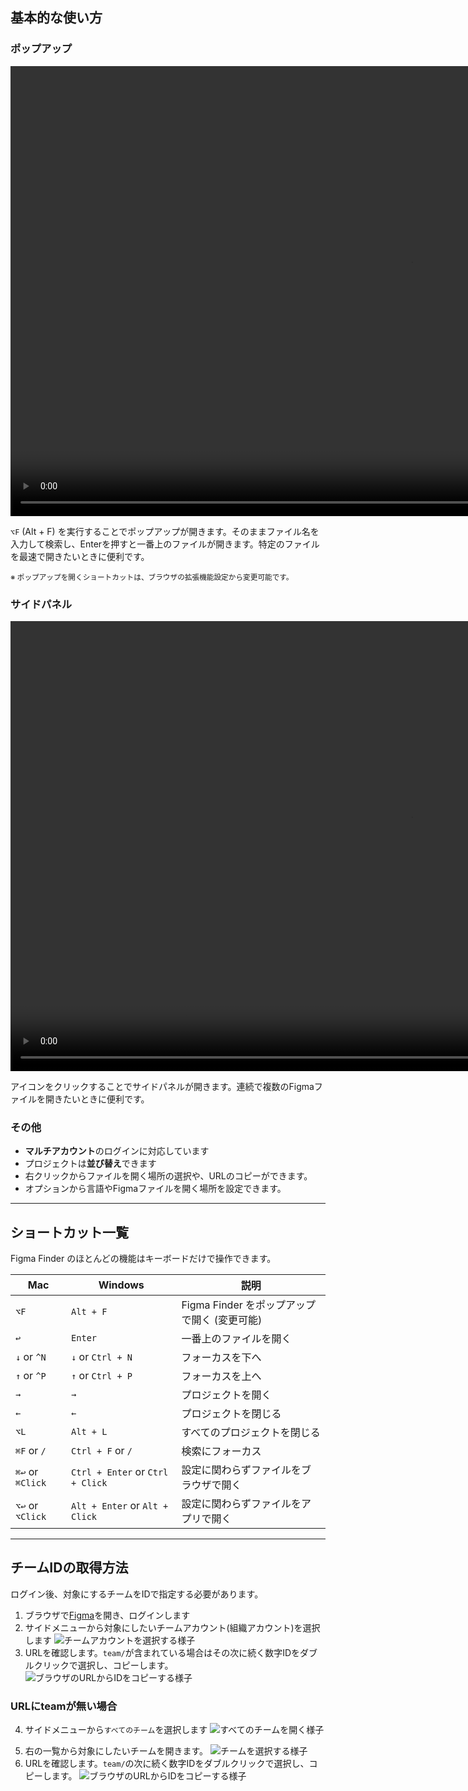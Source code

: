 ## 基本的な使い方

### ポップアップ

<video src="/video/popup.mp4" controls width="1280" height="720" autoplay loop muted></video>

`⌥F` (Alt + F) を実行することでポップアップが開きます。そのままファイル名を入力して検索し、Enterを押すと一番上のファイルが開きます。特定のファイルを最速で開きたいときに便利です。

<p><small>
※ ポップアップを開くショートカットは、ブラウザの拡張機能設定から変更可能です。
</small></p>

### サイドパネル

<video src="/video/sidepanel.mp4" controls width="1280" height="720" autoplay loop muted></video>

アイコンをクリックすることでサイドパネルが開きます。連続で複数のFigmaファイルを開きたいときに便利です。

### その他
- **マルチアカウント**のログインに対応しています
- プロジェクトは**並び替え**できます
- 右クリックからファイルを開く場所の選択や、URLのコピーができます。
- オプションから言語やFigmaファイルを開く場所を設定できます。


---


## ショートカット一覧

Figma Finder のほとんどの機能はキーボードだけで操作できます。

| Mac | Windows | 説明 |
| --- | --- | --- |
| `⌥F` | `Alt + F` | Figma Finder をポップアップで開く (変更可能) |
| `↩︎` | `Enter` | 一番上のファイルを開く |
| `↓` or `^N` | `↓` or `Ctrl + N` | フォーカスを下へ |
| `↑` or `^P` | `↑` or `Ctrl + P` | フォーカスを上へ |
| `→` | `→` | プロジェクトを開く |
| `←` | `←` | プロジェクトを閉じる |
| `⌥L` | `Alt + L` | すべてのプロジェクトを閉じる |
| `⌘F` or `/` | `Ctrl + F` or `/` | 検索にフォーカス |
| `⌘↩︎` or `⌘Click` | `Ctrl + Enter` or `Ctrl + Click` | 設定に関わらずファイルをブラウザで開く |
| `⌥↩︎` or `⌥Click` | `Alt + Enter` or `Alt + Click` | 設定に関わらずファイルをアプリで開く |


---


<h2 id="team-id">チームIDの取得方法</h2>

ログイン後、対象にするチームをIDで指定する必要があります。

1. ブラウザで<a href="https://figma.com" target="_blank">Figma</a>を開き、ログインします
2. サイドメニューから対象にしたいチームアカウント(組織アカウント)を選択します
  ![チームアカウントを選択する様子](/img/team-id-1.webp)
3. URLを確認します。`team/`が含まれている場合はその次に続く数字IDをダブルクリックで選択し、コピーします。
  ![ブラウザのURLからIDをコピーする様子](/img/team-id-2.webp)


### URLにteamが無い場合

4. サイドメニューから`すべてのチーム`を選択します
  ![すべてのチームを開く様子](/img/team-id-3.webp)
<!-- TODO CNではこのラベルは英語に -->
5. 右の一覧から対象にしたいチームを開きます。
  ![チームを選択する様子](/img/team-id-4.webp)
6. URLを確認します。`team/`の次に続く数字IDをダブルクリックで選択し、コピーします。
  ![ブラウザのURLからIDをコピーする様子](/img/team-id-2.webp)
